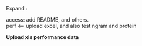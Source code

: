 
Expand :


access: add README, and others.  
perf <== upload excel, and also test ngram and protein  

**Upload xls performance data**
